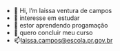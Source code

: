 - 👋 Hi, I’m laissa ventura de campos
- 👀 interesse em estudar 
- 🌱 estor aprendendo progamação
- 💞️ quero concluir meu curso 
- 📫laissa.campos@escola.pr.gov.br

<!---
